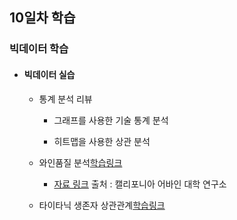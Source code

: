## 10일차 학습
### 빅데이터 학습

- #### 빅데이터 실습

    - 통계 분석 리뷰
        - 그래프를 사용한 기술 통계 분석

        - 히트맵을 사용한 상관 분석

    - 와인품질 분석[학습링크](https://github.com/KangJeongTaek/bigdata-analysis-2024/blob/main/day10/da21_와인품질등급_분석예측.ipynb)

        - [자료 링크](https://archive.ics.uci.edu/dataset/186/wine+quality) 출처 : 캘리포니아 어바인 대학 연구소

    
    - 타이타닉 생존자 상관관계[학습링크](https://github.com/KangJeongTaek/bigdata-analysis-2024/blob/main/day10/da22_타이타닉생존자_상관분석.ipynb)
